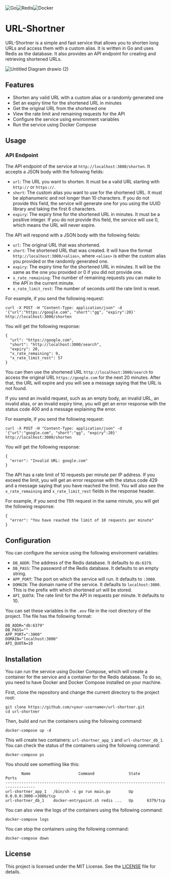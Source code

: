 ![Go](https://img.shields.io/badge/go-%2300ADD8.svg?style=for-the-badge&logo=go&logoColor=white)![Redis](https://img.shields.io/badge/redis-%23DD0031.svg?style=for-the-badge&logo=redis&logoColor=white)![Docker](https://img.shields.io/badge/docker-%230db7ed.svg?style=for-the-badge&logo=docker&logoColor=white)
# URL-Shortner

URL-Shortner is a simple and fast service that allows you to shorten long URLs and access them with a custom alias. It is written in Go and uses Redis as the database. It also provides an API endpoint for creating and retrieving shortened URLs.

![Untitled Diagram drawio (2)](https://github.com/itishrishikesh/url-shortner/assets/24785679/692e29de-7eac-4455-82cc-ba7f9625eecb)

## Features

- Shorten any valid URL with a custom alias or a randomly generated one
- Set an expiry time for the shortened URL in minutes
- Get the original URL from the shortened one
- View the rate limit and remaining requests for the API
- Configure the service using environment variables
- Run the service using Docker Compose

## Usage

### API Endpoint

The API endpoint of the service at `http://localhost:3000/shorten`. It accepts a JSON body with the following fields:

- `url`: The URL you want to shorten. It must be a valid URL starting with `http://` or `https://`.
- `short`: The custom alias you want to use for the shortened URL. It must be alphanumeric and not longer than 10 characters. If you do not provide this field, the service will generate one for you using the UUID library and taking the first 6 characters.
- `expiry`: The expiry time for the shortened URL in minutes. It must be a positive integer. If you do not provide this field, the service will use 0, which means the URL will never expire.

The API will respond with a JSON body with the following fields:

- `url`: The original URL that was shortened.
- `short`: The shortened URL that was created. It will have the format `http://localhost:3000/<alias>`, where `<alias>` is either the custom alias you provided or the randomly generated one.
- `expiry`: The expiry time for the shortened URL in minutes. It will be the same as the one you provided or 0 if you did not provide one.
- `x_rate_remaining`: The number of remaining requests you can make to the API in the current minute.
- `x_rate_limit_rest`: The number of seconds until the rate limit is reset.

For example, if you send the following request:

```
curl -X POST -H "Content-Type: application/json" -d '{"url":"https://google.com", "short":"gg", "expiry":20}' http://localhost:3000/shorten
```

You will get the following response:

```
{
  "url": "https://google.com",
  "short": "http://localhost:3000/search",
  "expiry": 20,
  "x_rate_remaining": 9,
  "x_rate_limit_rest": 57
}
```

You can then use the shortened URL `http://localhost:3000/search` to access the original URL `https://google.com` for the next 20 minutes. After that, the URL will expire and you will see a message saying that the URL is not found.

If you send an invalid request, such as an empty body, an invalid URL, an invalid alias, or an invalid expiry time, you will get an error response with the status code 400 and a message explaining the error.

For example, if you send the following request:

```
curl -X POST -H "Content-Type: application/json" -d '{"url":"google.com", "short":"gg", "expiry":20}' http://localhost:3000/shorten
```

You will get the following response:

```
{
  "error": "Invalid URL: google.com"
}
```

The API has a rate limit of 10 requests per minute per IP address. If you exceed the limit, you will get an error response with the status code 429 and a message saying that you have reached the limit. You will also see the `x_rate_remaining` and `x_rate_limit_rest` fields in the response header.

For example, if you send the 11th request in the same minute, you will get the following response:

```
{
  "error": "You have reached the limit of 10 requests per minute"
}
```

## Configuration

You can configure the service using the following environment variables:

- `DB_ADDR`: The address of the Redis database. It defaults to `db:6379`.
- `DB_PASS`: The password of the Redis database. It defaults to an empty string.
- `APP_PORT`: The port on which the service will run. It defaults to `:3000`.
- `DOMAIN`: The domain name of the service. It defaults to `localhost:3000`. This is the prefix with which shortened url will be stored.
- `API_QUOTA`: The rate limit for the API in requests per minute. It defaults to 10.

You can set these variables in the `.env` file in the root directory of the project. The file has the following format:

```
DB_ADDR="db:6379"  
DB_PASS=""  
APP_PORT=":3000"  
DOMAIN="localhost:3000"  
API_QUOTA=10
```

## Installation

You can run the service using Docker Compose, which will create a container for the service and a container for the Redis database. To do so, you need to have Docker and Docker Compose installed on your machine.

First, clone the repository and change the current directory to the project root:

```
git clone https://github.com/<your-username>/url-shortner.git
cd url-shortner
```

Then, build and run the containers using the following command:

```
docker-compose up -d
```

This will create two containers: `url-shortner_app_1` and `url-shortner_db_1`. You can check the status of the containers using the following command:

```
docker-compose ps
```

You should see something like this:

```
       Name                     Command               State           Ports         
-----------------------------------------------------------------------------------
url-shortner_app_1   /bin/sh -c go run main.go        Up      0.0.0.0:3000->3000/tcp
url-shortner_db_1    docker-entrypoint.sh redis ...   Up      6379/tcp             
```

You can also view the logs of the containers using the following command:

```
docker-compose logs
```

You can stop the containers using the following command:

```
docker-compose down
```

## License

This project is licensed under the MIT License. See the [LICENSE](LICENSE) file for details.
